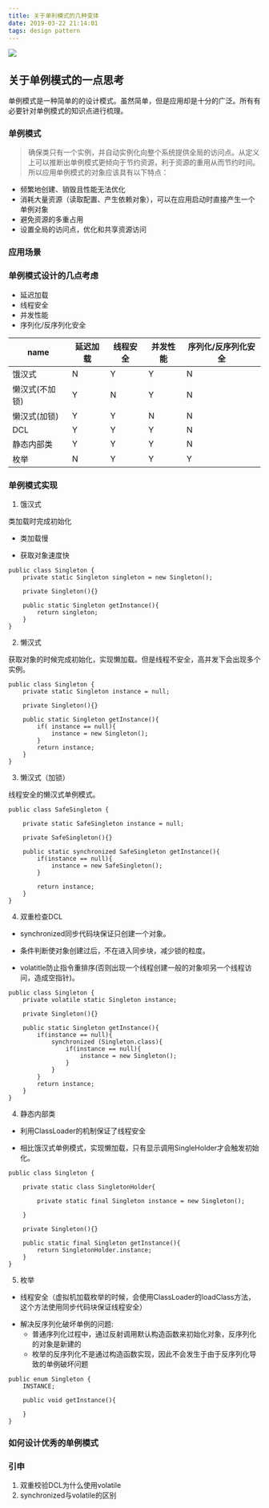 ```yaml
---
title: 关于单利模式的几种变体
date: 2019-03-22 21:14:01
tags: design pattern
---
```


![](http://posw9yxeh.bkt.clouddn.com/static/images/singleton-1.jpg)
<!-- more -->

## 关于单例模式的一点思考

单例模式是一种简单的的设计模式。虽然简单，但是应用却是十分的广泛。所有有必要针对单例模式的知识点进行梳理。

### 单例模式

>确保类只有一个实例，并自动实例化向整个系统提供全局的访问点。从定义上可以推断出单例模式更倾向于节约资源，利于资源的重用从而节约时间。所以应用单例模式的对象应该具有以下特点：

+ 频繁地创建、销毁且性能无法优化
+ 消耗大量资源（读取配置、产生依赖对象），可以在应用启动时直接产生一个单例对象
+ 避免资源的多重占用 
+ 设置全局的访问点，优化和共享资源访问

### 应用场景

### 单例模式设计的几点考虑
+ 延迟加载
+ 线程安全
+ 并发性能
+ 序列化/反序列化安全


| name | 延迟加载 | 线程安全 | 并发性能 | 序列化/反序列化安全 |
| ------------- | ------------- | ------------- | ------------- | ------------- |
| 饿汉式 | N | Y | Y | N |
| 懒汉式(不加锁) | Y | N | Y | N |
| 懒汉式(加锁) | Y | Y | N | N |
| DCL | Y | Y | Y | N |
| 静态内部类 | Y | Y | Y | N |
| 枚举 | N | Y | Y | Y |


### 单例模式实现
1. 饿汉式

类加载时完成初始化

- 类加载慢

- 获取对象速度快


```
public class Singleton {
    private static Singleton singleton = new Singleton();

    private Singleton(){}

    public static Singleton getInstance(){
        return singleton;
    }
}
```
2. 懒汉式

获取对象的时候完成初始化，实现懒加载。但是线程不安全，高并发下会出现多个实例。
```
public class Singleton {
    private static Singleton instance = null;

    private Singleton(){}

    public static Singleton getInstance(){
        if( instance == null){
            instance = new Singleton();
        }
        return instance;
    }
}
```

3. 懒汉式（加锁）

线程安全的懒汉式单例模式。

```
public class SafeSingleton {

    private static SafeSingleton instance = null;

    private SafeSingleton(){}

    public static synchronized SafeSingleton getInstance(){
        if(instance == null){
            instance = new SafeSingleton();
        }

        return instance;
    }
}
```
4. 双重检查DCL

- synchronized同步代码块保证只创建一个对象。

- 条件判断使对象创建过后，不在进入同步块，减少锁的粒度。

- volatitle防止指令重排序(否则出现一个线程创建一般的对象呗另一个线程访问，造成空指针)。


```
public class Singleton {
    private volatile static Singleton instance;

    private Singleton(){}

    public static Singleton getInstance(){
        if(instance == null){
            synchronized (Singleton.class){
                if(instance == null){
                    instance = new Singleton();
                }
            }
        }
        return instance;
    }
}
```


4. 静态内部类

- 利用ClassLoader的机制保证了线程安全

- 相比饿汉式单例模式，实现懒加载，只有显示调用SingleHolder才会触发初始化。

```
public class Singleton {

    private static class SingletonHolder{

        private static final Singleton instance = new Singleton();

    }

    private Singleton(){}

    public static final Singleton getInstance(){
        return SingletonHolder.instance;
    }
}
```

5. 枚举

- 线程安全（虚拟机加载枚举的时候，会使用ClassLoader的loadClass方法，这个方法使用同步代码块保证线程安全）

* 解决反序列化破坏单例的问题:
   - 普通序列化过程中，通过反射调用默认构造函数来初始化对象，反序列化的对象是新建的
   - 枚举的反序列化不是通过构造函数实现，因此不会发生于由于反序列化导致的单例破坏问题


```
public enum Singleton {
    INSTANCE;

    public void getInstance(){

    }
}
```



### 如何设计优秀的单例模式

### 引申
1. 双重校验DCL为什么使用volatile
2. synchronized与volatile的区别




